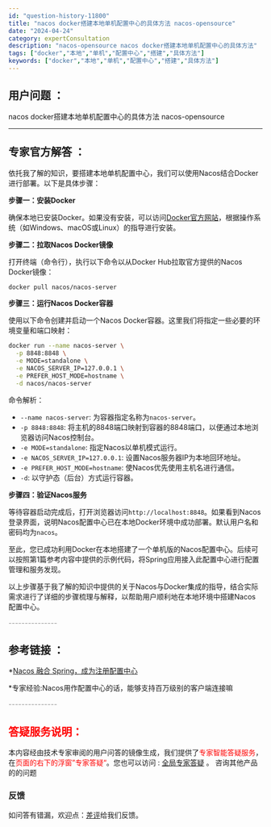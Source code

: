 ```yaml
---
id: "question-history-11800"
title: "nacos docker搭建本地单机配置中心的具体方法 nacos-opensource"
date: "2024-04-24"
category: expertConsultation
description: "nacos-opensource nacos docker搭建本地单机配置中心的具体方法"
tags: ["docker","本地","单机","配置中心","搭建","具体方法"]
keywords: ["docker","本地","单机","配置中心","搭建","具体方法"]
---
```


## 用户问题 ： 
 nacos docker搭建本地单机配置中心的具体方法
 nacos-opensource 

---------------
## 专家官方解答 ：

依托我了解的知识，要搭建本地单机配置中心，我们可以使用Nacos结合Docker进行部署。以下是具体步骤：

**步骤一：安装Docker**

确保本地已安装Docker。如果没有安装，可以访问[Docker官方网站](https://www.docker.com/)，根据操作系统（如Windows、macOS或Linux）的指导进行安装。

**步骤二：拉取Nacos Docker镜像**

打开终端（命令行），执行以下命令以从Docker Hub拉取官方提供的Nacos Docker镜像：

```bash
docker pull nacos/nacos-server
```

**步骤三：运行Nacos Docker容器**

使用以下命令创建并启动一个Nacos Docker容器。这里我们将指定一些必要的环境变量和端口映射：

```bash
docker run --name nacos-server \
  -p 8848:8848 \
  -e MODE=standalone \
  -e NACOS_SERVER_IP=127.0.0.1 \
  -e PREFER_HOST_MODE=hostname \
  -d nacos/nacos-server
```

命令解析：

- `--name nacos-server`: 为容器指定名称为`nacos-server`。
- `-p 8848:8848`: 将主机的8848端口映射到容器的8848端口，以便通过本地浏览器访问Nacos控制台。
- `-e MODE=standalone`: 指定Nacos以单机模式运行。
- `-e NACOS_SERVER_IP=127.0.0.1`: 设置Nacos服务器IP为本地回环地址。
- `-e PREFER_HOST_MODE=hostname`: 使Nacos优先使用主机名进行通信。
- `-d`: 以守护态（后台）方式运行容器。

**步骤四：验证Nacos服务**

等待容器启动完成后，打开浏览器访问`http://localhost:8848`。如果看到Nacos登录界面，说明Nacos配置中心已在本地Docker环境中成功部署。默认用户名和密码均为`nacos`。

至此，您已成功利用Docker在本地搭建了一个单机版的Nacos配置中心。后续可以按照第1篇参考内容中提供的示例代码，将Spring应用接入此配置中心进行配置管理和服务发现。

以上步骤基于我了解的知识中提供的关于Nacos与Docker集成的指导，结合实际需求进行了详细的步骤梳理与解释，以帮助用户顺利地在本地环境中搭建Nacos配置中心。


<font color="#949494">---------------</font> 


## 参考链接 ：

*[Nacos 融合 Spring，成为注册配置中心](https://nacos.io/docs/latest/ecology/use-nacos-with-spring)
 
 *专家经验:Nacos用作配置中心的话，能够支持百万级别的客户端连接嘛 


 <font color="#949494">---------------</font> 
 


## <font color="#FF0000">答疑服务说明：</font> 

本内容经由技术专家审阅的用户问答的镜像生成，我们提供了<font color="#FF0000">专家智能答疑服务</font>，在<font color="#FF0000">页面的右下的浮窗”专家答疑“</font>。您也可以访问 : [全局专家答疑](https://opensource.alibaba.com/chatBot) 。 咨询其他产品的的问题

### 反馈
如问答有错漏，欢迎点：[差评](https://ai.nacos.io/user/feedbackByEnhancerGradePOJOID?enhancerGradePOJOId=11805)给我们反馈。
